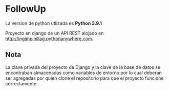 # FollowUp

La version de python utlizada es **Python 3.9.1**

Proyecto en django de un API REST alojado en http://ingjmpinillag.pythonanywhere.com.

## Nota
La clave privada del proyecto de Django y la clave de la base de datos se encontraban almacenadas como variables de entorno por lo cual deberan ser agregadas por quien clone el repositorio para que el proyecto funcione correctamente 

